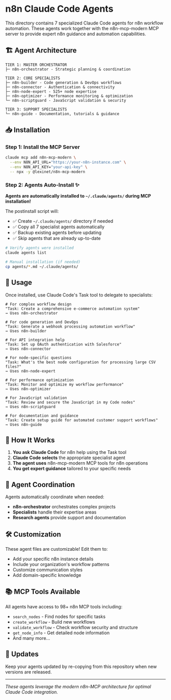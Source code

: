 # n8n Claude Code Agents

This directory contains 7 specialized Claude Code agents for n8n workflow automation. These agents work together with the n8n-mcp-modern MCP server to provide expert n8n guidance and automation capabilities.

## 🏗️ Agent Architecture

```
TIER 1: MASTER ORCHESTRATOR
├─ n8n-orchestrator - Strategic planning & coordination

TIER 2: CORE SPECIALISTS
├─ n8n-builder - Code generation & DevOps workflows
├─ n8n-connector - Authentication & connectivity
├─ n8n-node-expert - 525+ node expertise
├─ n8n-optimizer - Performance monitoring & optimization
└─ n8n-scriptguard - JavaScript validation & security

TIER 3: SUPPORT SPECIALISTS
└─ n8n-guide - Documentation, tutorials & guidance
```

## 📥 Installation

### Step 1: Install the MCP Server

```bash
claude mcp add n8n-mcp-modern \
  --env N8N_API_URL="https://your-n8n-instance.com" \
  --env N8N_API_KEY="your-api-key" \
  -- npx -y @lexinet/n8n-mcp-modern
```

### Step 2: Agents Auto-Install ✨

**Agents are automatically installed to `~/.claude/agents/` during MCP installation!**

The postinstall script will:

- ✅ Create `~/.claude/agents/` directory if needed
- ✅ Copy all 7 specialist agents automatically
- ✅ Backup existing agents before updating
- ✅ Skip agents that are already up-to-date

```bash
# Verify agents were installed
claude agents list

# Manual installation (if needed)
cp agents/*.md ~/.claude/agents/
```

## 🚀 Usage

Once installed, use Claude Code's Task tool to delegate to specialists:

```
# For complex workflow design
"Task: Create a comprehensive e-commerce automation system"
→ Uses n8n-orchestrator

# For code generation and DevOps
"Task: Generate a webhook processing automation workflow"
→ Uses n8n-builder

# For API integration help
"Task: Set up OAuth authentication with Salesforce"
→ Uses n8n-connector

# For node-specific questions
"Task: What's the best node configuration for processing large CSV files?"
→ Uses n8n-node-expert

# For performance optimization
"Task: Monitor and optimize my workflow performance"
→ Uses n8n-optimizer

# For JavaScript validation
"Task: Review and secure the JavaScript in my Code nodes"
→ Uses n8n-scriptguard

# For documentation and guidance
"Task: Create setup guide for automated customer support workflows"
→ Uses n8n-guide
```

## 🔧 How It Works

1. **You ask Claude Code** for n8n help using the Task tool
2. **Claude Code selects** the appropriate specialist agent
3. **The agent uses** n8n-mcp-modern MCP tools for n8n operations
4. **You get expert guidance** tailored to your specific needs

## 🤝 Agent Coordination

Agents automatically coordinate when needed:

- **n8n-orchestrator** orchestrates complex projects
- **Specialists** handle their expertise areas
- **Research agents** provide support and documentation

## 🛠️ Customization

These agent files are customizable! Edit them to:

- Add your specific n8n instance details
- Include your organization's workflow patterns
- Customize communication styles
- Add domain-specific knowledge

## 📚 MCP Tools Available

All agents have access to 98+ n8n MCP tools including:

- `search_nodes` - Find nodes for specific tasks
- `create_workflow` - Build new workflows
- `validate_workflow` - Check workflow security and structure
- `get_node_info` - Get detailed node information
- And many more...

## 🔄 Updates

Keep your agents updated by re-copying from this repository when new versions are released.

---

_These agents leverage the modern n8n-MCP architecture for optimal Claude Code integration._
